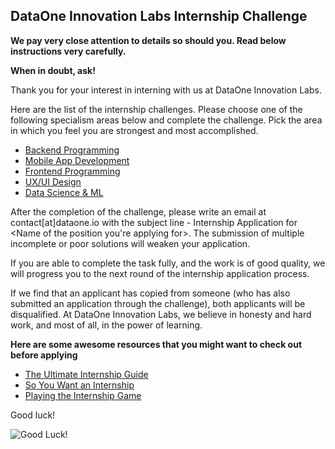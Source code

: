 ## DataOne Innovation Labs Internship Challenge 

**We pay very close attention to details so should you. Read below instructions very carefully.**

**When in doubt, ask!**

Thank you for your interest in interning with us at DataOne Innovation Labs. 

Here are the list of the internship challenges. Please choose one of the following specialism areas below and complete the challenge. Pick the area in which you feel you are strongest and most accomplished.

* [Backend Programming](https://github.com/dataoneio/Internship/blob/master/back-end-development-internship-task.md)
* [Mobile App Development](https://github.com/dataoneio/Internship/blob/master/Mobile%20Development%20Internship%20Task.md)
* [Frontend Programming](https://github.com/dataoneio/Internship/blob/master/front-end-development-internship-task.md)
* [UX/UI Design](https://github.com/dataoneio/Internship/blob/master/UI%20%26%20UX%20Designer%20Internship.md)
* [Data Science & ML](https://github.com/dataoneio/Internship/blob/master/Data-science%20%26%20ML%20Internship%20task.md)


After the completion of the challenge, please write an email at contact[at]dataone.io with the subject line - Internship Application for <Name of the position you're applying for>. The submission of multiple incomplete or poor solutions will weaken your application. 

If you are able to complete the task fully, and the work is of good quality, we will progress you to the next round of the internship application process.

If we find that an applicant has copied from someone (who has also submitted an application through the challenge), both applicants will be disqualified. At DataOne Innovation Labs, we believe in honesty and hard work, and most of all, in the power of learning.

**Here are some awesome resources that you might want to check out before applying**

- [The Ultimate Internship Guide](https://github.com/vicky002/TheUltimateInternshipGuide)
- [So You Want an Internship](https://github.com/codebytere/so-you-want-an-internship)
- [Playing the Internship Game](https://evykassirer.github.io/playing-the-internship-game/)

Good luck!

![Good Luck!](http://i.imgur.com/DHxjAeQ.jpg)
